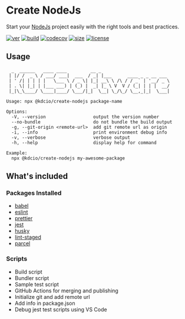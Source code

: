 # Create NodeJs

Start your [NodeJs](https://nodejs.org/) project easily with the right tools and best practices.

[![ver](https://img.shields.io/npm/v/@kdcio/create-nodejs?style=for-the-badge)](https://www.npmjs.com/package/@kdcio/create-nodejs)
[![build](https://img.shields.io/github/workflow/status/kdcio/create-nodejs/build?style=for-the-badge)](https://github.com/kdcio/create-nodejs/actions?query=workflow%3Abuild)
[![codecov](https://img.shields.io/codecov/c/github/kdcio/create-nodejs?style=for-the-badge)](https://codecov.io/gh/kdcio/create-nodejs)
[![size](https://img.shields.io/bundlephobia/min/@kdcio/create-nodejs?style=for-the-badge)](https://bundlephobia.com/result?p=@kdcio/create-nodejs)
[![license](https://img.shields.io/github/license/kdcio/create-nodejs?style=for-the-badge)](https://github.com/kdcio/create-nodejs/blob/master/LICENSE)

## Usage

```terminal
  _  ______   ____ ____         __ _
 | |/ /  _ \ / ___/ ___|  ___  / _| |___      ____ _ _ __ ___
 | ' /| | | | |   \___ \ / _ \| |_| __\ \ /\ / / _` | '__/ _ \
 | . \| |_| | |___ ___) | (_) |  _| |_ \ V  V / (_| | | |  __/
 |_|\_\____/ \____|____/ \___/|_|  \__| \_/\_/ \__,_|_|  \___|

Usage: npx @kdcio/create-nodejs package-name

Options:
  -V, --version                  output the version number
  --no-bundle                    do not bundle the build output
  -g, --git-origin <remote-url>  add git remote url as origin
  -i, --info                     print environment debug info
  -v, --verbose                  verbose output
  -h, --help                     display help for command

Example:
  npx @kdcio/create-nodejs my-awesome-package

```

## What's included

### Packages Installed

- [babel](https://babeljs.io/)
- [eslint](https://eslint.org/)
- [prettier](https://prettier.io/)
- [jest](https://jestjs.io/)
- [husky](https://github.com/typicode/husky)
- [lint-staged](https://github.com/okonet/lint-staged)
- [parcel](https://parceljs.org/)

### Scripts

- Build script
- Bundler script
- Sample test script
- GitHub Actions for merging and publishing
- Initialize git and add remote url
- Add info in package.json
- Debug jest test scripts using VS Code
